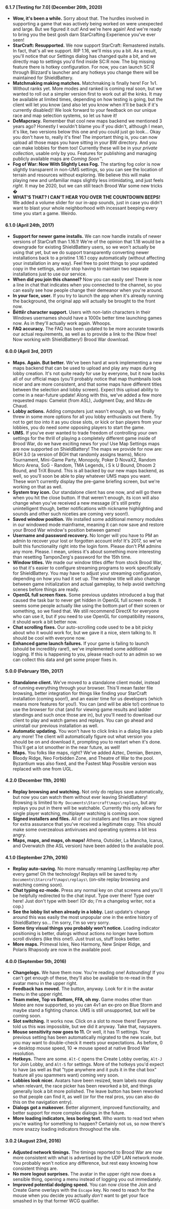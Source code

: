 #### 6.1.7 [Testing for 7.0] (December 26th, 2020)

- **Wow, it's been a while.** Sorry about that. The hurdles involved in supporting a game that was
  actively being worked on were unexpected and large. But we figured it out! And we're here again!
  And we're ready to bring you the best gosh darn StarCrafting Experience you've ever seen!
- **StarCraft: Resupported.** We now support StarCraft: Remastered installs. In fact, that's all we
  support. RIP 1.16, we'll miss you a bit. As a result, you'll notice that our Settings dialog has
  changed quite a bit, and we directly map to settings you'd find inside SC:R now. The big missing
  feature there is hotkey configuration. For now, you can launch SC:R through Blizzard's launcher
  and any hotkeys you change there will be maintained for ShieldBattery.
- **Matchmaking making matches.** Matchmaking is finally here! For 1v1. Without ranks yet. More
  modes and ranked is coming real soon, but we wanted to roll out a simpler version first to work
  out all the kinks. It may be available at limited times, depending on how testing is going, but
  the client will let you know (and also let you know when it'll be back if it's currently
  disabled)! We look forward to your feedback on our unique race and map selection systems, so let
  us have it!
- **DeMapcracy.** Remember that cool new maps backend we mentioned 3 years ago? Honestly I wouldn't
  blame you if you didn't, although I mean, it's like, two versions below this one and you could
  just go look... Okay you don't have to, really it's fine! The important thing is, you can now
  upload all those maps you have sitting in your BW directory. And you can make lobbies for them
  too! Currently these will be in your _private collection_, usable only by you. Features for
  publishing and managing publicly available maps are _Coming Soon™_.
- **Fog of War: Now With Slightly Less Fog.** The starting fog color is now slightly transparent in
  non-UMS settings, so you can see the location of terrain and resources without exploring. We
  believe this will make playing new and unfamiliar maps slightly less intimidating, and just feels _right_. It may be 2020, but we can still teach Brood War some new tricks �
- **WHAT'S THAT? I CAN'T HEAR YOU OVER THE COUNTDOWN BEEPS!** We added a volume slider for our
  in-app sounds, just in case you didn't want to blast your whole neighborhood with incessant
  beeping every time you start a game. Weirdo.

#### 6.1.0 (April 24th, 2017)

- **Support for newer game installs.** We can now handle installs of newer versions of StarCraft
  than 1.16.1! We're of the opinion that 1.18 would be a downgrade for existing ShieldBattery users,
  so we won't actually be using that yet, but we do support transparently converting newer
  installations back to a pristine 1.16.1 copy automatically (without affecting your installation in
  any way). Feel free to point things to your updated copy in the settings, and/or stop having to
  maintain two separate installations just to use our service.
- **When did you join this channel?** Now you can easily see! There is now a line in chat that
  indicates when you connected to the channel, so you can easily see how people change their demeanor
  when you're around.
- **In your face, user.** If you try to launch the app when it's already running the background, the
  original app will actually be brought to the front now.
- **B̈étte̋r character support.** Users with non-latin characters in their Windows usernames should
  have a 1000x better time launching games now. As in they'll actually work again. Whoops.
- **FAQ accuracy.** The FAQ has been updated to be more accurate towards our actual requirements,
  as well as to provide a link to the (Now free! Now working with ShieldBattery!) Brood War download.

#### 6.0.0 (April 3rd, 2017)

- **Maps. Again. But better.** We've been hard at work implementing a new maps backend that can be
  used to upload and play any maps during lobby creation. It's not quite ready for use by everyone,
  but it now backs all of our official maps (you'll probably notice that map thumbnails look nicer
  and are more consistent, and that some maps have different titles between the selection and lobby
  screen). Expect this upload ability to come in a near-future update! Along with this, we've added a
  few more requested maps: Camelot (from ASL), Judgment Day, and Mizu de Chaud.
- **Lobby actions.** Adding computers just wasn't enough, so we finally threw in some more options
  for all you lobby enthusiasts out there. Try not to get _too_ into it as you close slots, or kick
  or ban players from your lobbies, you do need _some_ opposing players to start the game.
- **UMS.** If you've ever wanted to trade freedom of controlling your own settings for the thrill
  of playing a completely different game inside of Brood War, do we have exciting news for you! Use
  Map Settings maps are now supported on ShieldBattery! The maps we provide for now are: BGH 3.0 (a
  version of BGH that randomly assigns teams), Micro Tournament, Mini-Game Party, Monopoly, Poker D
  NovaX2, Random Micro Arena, SoG - Random, TMA Legends, i S k U Bound, Dhoom 2 Bound, and TriX Bound.
  This is all backed by our new maps backend, as well, so you'll soon be able to play whatever UMS
  maps you want. These won't currently display the pre-game briefing screen, but we're working on that
  as well.
- **System tray icon.** Our standalone client has one now, and will go there when you hit the close
  button. If that weren't enough, its icon will also change when you've received a new message (it's
  still pretty unintelligent though, better notifications with nickname highlighting and sounds and
  other such niceties are coming very soon!).
- **Saved window position.** We installed some additional memory modules in our windowed mode
  mainframe, meaning it can now save and restore your Brood War window's position between games!
- **Username and password recovery.** No longer will you have to PM an admin to recover your lost
  or forgotten account info! It's 2017, so we've built this functionality right into the login form.
  Please don't PM admins any more. Please. I mean, unless it's about something more interesting than
  resetting TamponZerg's password for the 15th time.
- **Window titles.** We made our window titles differ from stock Brood War, so that it's easier to
  configure streaming programs to work specifically for ShieldBattery. You may have to adjust your
  streaming configuration, depending on how you had it set up. The window title will also change
  between game initialization and actual gameplay, to help avoid switching scenes before things are
  ready.
- **OpenGL full screen fixes.** Some previous updates introduced a bug that caused the task bar to
  never get hidden in OpenGL full screen mode. It seems some people actually like using the bottom
  part of their screen or something, so we fixed that. We still recommend DirectX for everyone who can
  use it, but if you need to use OpenGL for compatibility reasons, it should work a bit better now.
- **Chat scrolling fixes.** Our auto-scrolling code used to be a bit picky about who it would work
  for, but we gave it a nice, stern talking to. It should be cool with everyone now.
- **Enhanced game launch failures.** If your game is failing to launch (should be incredibly rare!),
  we've implemented some additional logging. If this is happening to you, please reach out to an admin
  so we can collect this data and get some proper fixes in.

#### 5.0.0 (February 15th, 2017)

- **Standalone client.** We've moved to a standalone client model, instead of running everything
  through your browser. This'll mean faster file browsing, better integration for things like finding
  your StarCraft installation (coming soon!), and an easier time for us developers (which means more
  features for you!). You can (and will be able to!) continue to use the browser for chat (and for
  viewing game results and ladder standings and such once those are in), but you'll need to download
  our client to play and watch games and replays. You can go ahead and uninstall our previous
  installation as well.
- **Automatic updating.** You won't have to click links in a dialog like a pleb any more! The client
  will automatically figure out what version you should be on and download it, prompting you to
  restart when it's done. This'll get a lot smoother in the near future, as well!
- **Maps.** You folks like maps, right? We've added Aztec, Demian, Benzen, Bloody Ridge, Neo
  Forbidden Zone, and Theatre of War to the pool. Byzantium was also fixed, and the Fastest Map
  Possible version was replaced with one from UGL.

#### 4.2.0 (December 11th, 2016)

- **Replay browsing and watching.** Not only do replays save automatically, but now you can watch
  them without ever leaving ShieldBattery! Browsing is limited to
  `My Documents\Starcraft\maps\replays`, but any replays you put in there will be watchable.
  Currently this only allows for single player watching, multiplayer watching is coming soon.
- **Signed installers and files.** All of our installers and files are now signed for extra
  assurance that you've received a legitimate copy. This should make some overzealous antiviruses and
  operating systems a bit less angry.
- **Maps, maps, and maps, oh maps!** Athena, Outsider, La Mancha, Icarus, and Overwatch (the ASL
  version) have been added to the available pool.

#### 4.1.0 (September 27th, 2016)

- **Replay auto-saving.** No more manually renaming LastReplay.rep after every game! Oh the
  technology! Replays will be saved to `My Documents\Starcraft\maps\replays\` (on-site replay browsing
  and watching coming soon).
- **Chat typing ez-mode.** Press any normal key on chat screens and you'll be helpfully redirected
  to the chat input. Type over there! Type over here! Just don't type with beer! (Or do; I'm a
  changelog writer, not a cop.)
- **See the lobby list when already in a lobby.** Last update's change around this was easily the
  most unpopular one in the entire history of ShieldBattery so... I'm sorry, I'm so very sorry.
- **Some tiny visual things you probably won't notice.** Loading indicator positioning is better,
  dialogs without actions no longer have bottom scroll dividers (like this one!). Just trust us, stuff
  looks better.
- **More maps.** Primeval Isles, Neo Harmony, New Sniper Ridge, and Polaris Rhapsody are now in the
  available pool.

#### 4.0.0 (September 5th, 2016)

- **Changelogs.** We have them now. You're reading one! Astounding! If you can't get enough of
  these, they'll also be available to re-read in the avatar menu in the upper right.
- **Feedback has moved.** The button, anyway. Look for it in the avatar menu in the upper right.
- **Team melee, Top vs Bottom, FFA, oh my.** Game modes other than Melee are now supported, so you
  can 4v1 an ex-pro on Blue Storm and maybe stand a fighting chance. UMS is still unsupported, but
  will be coming soon.
- **Slot switching.** It works now. Click on a slot to move there! Everyone told us this was
  impossible, but we did it anyway. Take that, naysayers.
- **Mouse sensitivity now goes to 11.** Or well, it has 11 settings. Your previous setting has been
  automatically migrated to the new scale, but you may want to double-check it meets your
  expectations. As before, 0 => desktop mouse speed, 10 => mouse speed at native Brood War resolution.
- **Hotkeys.** There are some. `Alt-C` opens the Create Lobby overlay, `Alt-J` for Join Lobby, and
  `Alt-S` for settings. More of the hotkeys you'd expect to have (as well as that "type anywhere and
  it puts it in the chat box" feature all you spammers want) coming very soon.
- **Lobbies look nicer.** Avatars have been resized, team labels now display when relevant, the
  race picker has been reworked a bit, and things generally look a bit more polished. The leave button
  has been reworked so that people can find it, as well (or for the real pros, you can also do this
  on the navigation entry).
- **Dialogs got a makeover.** Better alignment, improved functionality, and better support for more
  complex dialogs in the future.
- **More loading indicators, less boring text.** Who wants to read text when you're waiting for
  something to happen? Certainly not us, so now there's more snazzy loading indicators throughout the
  site.

#### 3.0.2 (August 23rd, 2016)

- **Adjusted network timings.** The timings reported to Brood War are now more consistent with what
  is advertised by the UDP LAN network mode. You probably won't notice any difference, but rest easy
  knowing how consistent things are.
- **No more logout surprises.** The avatar in the upper right now does a sensible thing, opening a
  menu instead of logging you out immediately.
- **Improved potential dodging speed.** You can now close the Join and Create Game overlays with the
  `Escape` key. No need to reach for the mouse when you decide you actually _don't_ want to get your
  face smashed in by that former WCG qualifier.
